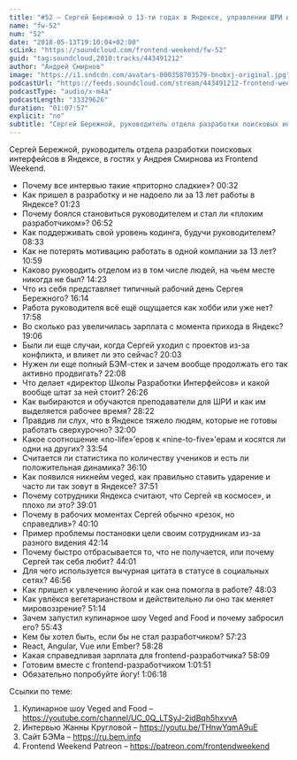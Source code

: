 ```yaml
---
title: "#52 – Сергей Бережной о 13-ти годах в Яндексе, управлении ШРИ и проблемах из-за витания в облаках"
name: "fw-52"
num: "52"
date: "2018-05-13T19:10:04+02:00"
scLink: "https://soundcloud.com/frontend-weekend/fw-52"
guid: "tag:soundcloud,2010:tracks/443491212"
author: "Андрей Смирнов"
image: "https://i1.sndcdn.com/avatars-000358703579-bnobxj-original.jpg"
podcastUrl: "https://feeds.soundcloud.com/stream/443491212-frontend-weekend-fw-52.m4a"
podcastType: "audio/x-m4a"
podcastLength: "33329626"
duration: "01:07:57"
explicit: "no"
subtitle: "Сергей Бережной, руководитель отдела разработки поисковых интерфейсов в Яндексе, в гостях у Андрея Смирнова из Frontend Weekend.  "
---
```

Сергей Бережной, руководитель отдела разработки поисковых интерфейсов в Яндексе, в гостях у Андрея Смирнова из Frontend Weekend.  

- Почему все интервью такие «приторно сладкие»? 00:32
- Как пришел в разработку и не надоело ли за 13 лет работы в Яндексе? 01:23
- Почему боялся становиться руководителем и стал ли «плохим разработчиком»? 06:52
- Как поддерживать свой уровень кодинга, будучи руководителем? 08:33
- Как не потерять мотивацию работать в одной компании за 13 лет? 10:59
- Каково руководить отделом из в том числе людей, на чьем месте никогда не был? 14:23
- Что из себя представляет типичный рабочий день Сергея Бережного? 16:14
- Работа руководителя всё ещё ощущается как хобби или уже нет? 17:58
- Во сколько раз увеличилась зарплата с момента прихода в Яндекс? 19:06
- Были ли еще случаи, когда Сергей уходил с проектов из-за конфликта, и влияет ли это сейчас? 20:03
- Нужен ли еще полный БЭМ-стек и зачем вообще продолжать его так активно продвигать? 22:08
- Что делает «директор Школы Разработки Интерфейсов» и какой вообще штат за ней стоит? 26:26
- Как выбираются и обучаются преподаватели для ШРИ и как им выделяется рабочее время? 28:22
- Правдив ли слух, что в Яндексе тяжело людям, которые не готовы работать сверхурочно? 32:00
- Какое соотношение «no-life»’еров к «nine-to-five»’ерам и косятся ли одни на других? 33:54
- Считается ли статистика по количеству учеников и есть ли положительная динамика? 36:10
- Как появился никнейм veged, как правильно ставить ударение и часто ли так зовут в Яндексе? 37:51
- Почему сотрудники Яндекса считают, что Сергей «в космосе», и плохо ли это? 39:01
- Почему в рабочих моментах Сергей обычно «резок, но справедлив»? 40:10
- Пример проблемы постановки цели своим сотрудникам из-за разного видения 42:14
- Почему быстро отбрасывается то, что не получается, или почему Сергей так себя любит? 44:01
- Для чего используется вычурная цитата в статусе в социальных сетях? 46:56
- Как пришел к увлечению йогой и как она помогла в работе? 48:03
- Как увлёкся вегетарианством и действительно ли оно так меняет мировоззрение? 51:14
- Зачем запустил кулинарное шоу Veged and Food и почему забросил его? 55:43
- Кем бы хотел быть, если бы не стал разработчиком? 57:23
- React, Angular, Vue или Ember? 58:28
- Какая справедливая зарплата для frontend-разработчика? 58:09
- Готовим вместе с frontend-разработчиком 1:01:51
- Обязательно попробуйте йогу! 1:06:18

Ссылки по теме:
1) Кулинарное шоу Veged and Food – https://youtube.com/channel/UC_0Q_LTSyJ-2idBqh5hxvvA
2) Интервью Жанны Кругловой – https://youtu.be/THnwYqmA9uE
3) Сайт БЭМа – https://ru.bem.info
4) Frontend Weekend Patreon – https://patreon.com/frontendweekend